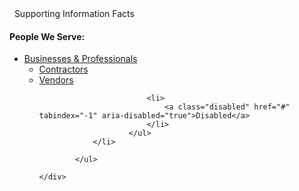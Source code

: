 <div class="card mb-2">
  <div class="card-header"><i class="fas fa-info-circle" aria-hidden="true"></i>&nbsp; Supporting Information Facts</div>
        <div class="card-body">
			<h4 class="font-italic">People We Serve:</h4>
			<ul class="cds-sidenav  flex-column">
				<li>
					<a href="#">Businesses & Professionals</a>
					<ul class="cds-sidenav-sub  flex-column">
							<li>
								<a href="#">Contractors</a>
							</li>
							<li>
								<a href="#">Vendors</a>
							</li>
							
							<li>
								<a class="disabled" href="#" tabindex="-1" aria-disabled="true">Disabled</a>
							</li>
						</ul>
				</li>
		   
			</ul>

	</div>

</div>
